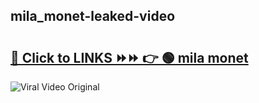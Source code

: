 
 ## mila_monet-leaked-video 

# <h2><a href="https://clipsfans.com/mila_monet&ref=git">🔗 Click to LINKS ⏩⏩ 👉 🟢 mila monet </a></h2>

<a href="https://clipsfans.com/mila_monet&ref=git" rel="nofollow" data-target="animated-image.originalLink"><img src="https://i.ibb.co.com/xMMVF88/686577567.gif" alt="Viral Video Original" style="max-width: 100%; display: inline-block;" data-target="animated-image.originalImage"></a>
